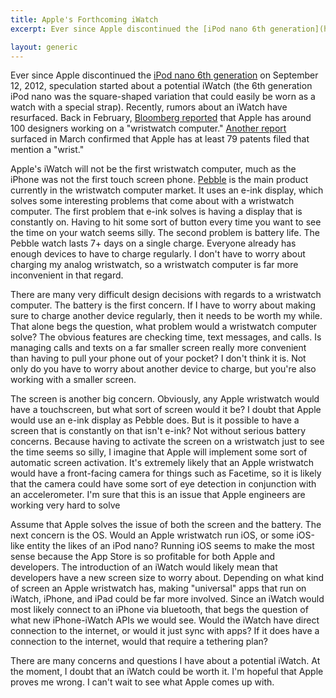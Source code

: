 ```yaml
---
title: Apple's Forthcoming iWatch
excerpt: Ever since Apple discontinued the [iPod nano 6th generation](http://apple.wikia.com/wiki/IPod_nano_6th_generation) on September 12, 2012,  speculation started about a potential iWatch (the 6th generation iPod nano was the square-shaped variation that could easily be worn as a watch with a special strap). Recently, rumors about an iWatch have resurfaced. Back in February, [Bloomberg reported](http://www.bloomberg.com/news/2013-02-12/apple-said-to-have-team-developing-wristwatch-computer.html) that Apple has around 100 designers working on a "wristwatch computer." [Another report](http://www.bloomberg.com/news/2013-03-04/apple-s-planned-iwatch-could-be-more-profitable-than-tv.html) surfaced in March confirmed that Apple has at least 79 patents filed that mention a "wrist."

layout: generic
---
```

Ever since Apple discontinued the [iPod nano 6th generation](http://apple.wikia.com/wiki/IPod_nano_6th_generation) on September 12, 2012,  speculation started about a potential iWatch (the 6th generation iPod nano was the square-shaped variation that could easily be worn as a watch with a special strap). Recently, rumors about an iWatch have resurfaced. Back in February, [Bloomberg reported](http://www.bloomberg.com/news/2013-02-12/apple-said-to-have-team-developing-wristwatch-computer.html) that Apple has around 100 designers working on a "wristwatch computer." [Another report](http://www.bloomberg.com/news/2013-03-04/apple-s-planned-iwatch-could-be-more-profitable-than-tv.html) surfaced in March confirmed that Apple has at least 79 patents filed that mention a "wrist."


Apple's iWatch will not be the first wristwatch computer, much as the iPhone was not the first touch screen phone. [Pebble](http://getpebble.com/) is the main product currently in the wristwatch computer market. It uses an e-ink display, which solves some interesting problems that come about with a wristwatch computer. The first problem that e-ink solves is having a display that is constantly on. Having to hit some sort of button every time you want to see the time on your watch seems silly. The second problem is battery life. The Pebble watch lasts 7+ days on a single charge. Everyone already has enough devices to have to charge regularly. I don't have to worry about charging my analog wristwatch, so  a wristwatch computer is far more inconvenient in that regard.

There are many very difficult design decisions with regards to a wristwatch computer. The battery is the first concern. If I have to worry about making sure to charge another device regularly, then it needs to be worth my while. That alone begs the question, what problem would a wristwatch computer solve? The obvious features are checking time, text messages, and calls. Is managing calls and texts on a far smaller screen really more convenient than having to pull your phone out of your pocket? I don't think it is. Not only do you have to worry about another device to charge, but you're also working with a smaller screen.

The screen is another big concern. Obviously, any Apple wristwatch would have a touchscreen, but what sort of screen would it be? I doubt that Apple would use an e-ink display as Pebble does. But is it possible to have a screen that is constantly on that isn't e-ink? Not without serious battery concerns. Because having to activate the screen on a wristwatch just to see the time seems so silly, I imagine that Apple will implement some sort of automatic screen activation. It's extremely likely that an Apple wristwatch would have a front-facing camera for things such as Facetime, so it is likely that the camera could have some sort of eye detection in conjunction with an accelerometer. I'm sure that this is an issue that Apple engineers are working very hard to solve

Assume that Apple solves the issue of both the screen and the battery. The next concern is the OS. Would an Apple wristwatch run iOS, or some iOS-like entity the likes of an iPod nano? Running iOS seems to make the most sense because the App Store is so profitable for both Apple and developers. The introduction of an iWatch would likely mean that developers have a new screen size to worry about. Depending on what kind of screen an Apple wristwatch has, making "universal" apps that run on iWatch, iPhone, and iPad could be far more involved. Since an iWatch would most likely connect to an iPhone via bluetooth, that begs the question of what new iPhone-iWatch APIs we would see. Would the iWatch have direct connection to the internet, or would it just sync with apps? If it does have a connection to the internet, would that require a tethering plan?

There are many concerns and questions I have about a potential iWatch. At the moment, I doubt that an iWatch could be worth it. I'm hopeful that Apple proves me wrong. I can't wait to see what Apple comes up with.
